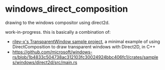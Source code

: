 # windows_direct_composition

drawing to the windows compositor using direct2d.

work-in-progress. this is basically a combination of:
* [riley-x's TransparentWindow sample project](https://github.com/riley-x/TransparentWindow/blob/master/TransparentWindow/main.cpp), a minimal example of using DirectComposition to draw transparent windows with Direct2D, in C++
* https://github.com/microsoft/windows-rs/blob/1b4833c504738ac312103fc30024924bbc406fc1/crates/samples/windows/direct2d/src/main.rs